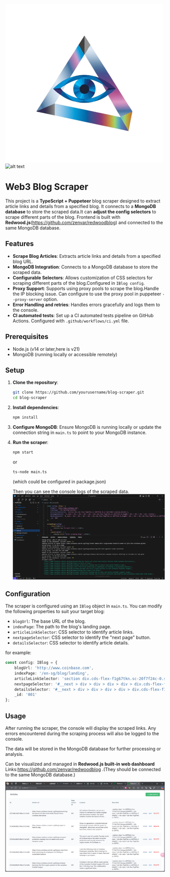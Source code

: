 ![alt text](a-3d-clean-minimalism-design-logo-of-the-eye-of-pr-QtEwgdKATTeM6ckh8hw-SA-MW24cNULRGi27_o9mGYvrg-removebg-preview.png)
<img src="https://github.com/Pr-QtEwgdKATTeM6ckh8hw-SA-MW24cNULRGi27_o9mGYvrg/blob/main/a-3d-clean-minimalism-design-logo-of-the-eye-of-pr-QtEwgdKATTeM6ckh8hw-SA-MW24cNULRGi27_o9mGYvrg-removebg-preview.png" alt="alt text" stype="width: 50px; height: 50px;">
# Web3 Blog Scraper

This project is a **TypeScript + Puppeteer** blog scraper designed to extract article links and details from a specified blog. It connects to a **MongoDB database** to store the scraped data.It can **adjust the config selectors** to scrape different parts of the blog. Frontend is built with **Redwood.js**(https://github.com/zenvar/redwoodblog) and connected to the same MongoDB database.

## Features

- **Scrape Blog Articles**: Extracts article links and details from a specified blog URL.
- **MongoDB Integration**: Connects to a MongoDB database to store the scraped data.
- **Configurable Selectors**: Allows customization of CSS selectors for scraping different parts of the blog.Configured in `IBlog config`.
- **Proxy Support**: Supports using proxy pools to scrape the blog.Handle the IP blocking issue. Can configure to use the proxy pool in puppeteer `--proxy-server` option.
- **Error Handling and retries**: Handles errors gracefully and logs them to the console.
- **CI automated tests**: Set up a CI automated tests pipeline on GitHub Actions. Configured with `.github/workflows/ci.yml` file.

## Prerequisites

- Node.js (v14 or later,here is v21)
- MongoDB (running locally or accessible remotely)

## Setup

1. **Clone the repository**:
   ```bash
   git clone https://github.com/yourusername/blog-scraper.git
   cd blog-scraper
   ```

2. **Install dependencies**:
   ```bash
   npm install
   ```

3. **Configure MongoDB**:
   Ensure MongoDB is running locally or update the connection string in `main.ts` to point to your MongoDB instance.

4. **Run the scraper**:
   ```bash
   npm start
   ```
   or
   ```bash
   ts-node main.ts
   ```
   (which could be configured in package.json)

   Then you can see the console logs of the scraped data.
   ![console logs](image-1.png)

## Configuration

The scraper is configured using an `IBlog` object in `main.ts`. You can modify the following properties to suit your target blog:

- `blogUrl`: The base URL of the blog.
- `indexPage`: The path to the blog's landing page.
- `articleLinkSelector`: CSS selector to identify article links.
- `nextpageSelector`: CSS selector to identify the "next page" button.
- `detailsSelector`: CSS selector to identify article details.

for example:
```typescript
const config: IBlog = {
    blogUrl: 'http://www.coinbase.com',
    indexPage: '/en-sg/blog/landing',
    articleLinkSelector: 'section div.cds-flex-f1g67tkn.sc-20f7f24c-0.sc-3dcf3304-1.dxlxFg.dZjcVO a',
    nextpageSelector: '#__next > div > div > div > div > div.cds-flex-f1g67tkn.sc-20f7f24c-0.jxwgNN > div > div > div > div > button',
    detailsSelector: '#__next > div > div > div > div > div.cds-flex-f1g67tkn.sc-20f7f24c-0.jxwgNN > div > div > div.cds-flex-f1g67tkn.sc-20f7f24c-0.jqnGZy > section',
    _id: '001'
};
```

## Usage

After running the scraper, the console will display the scraped links. Any errors encountered during the scraping process will also be logged to the console.

The data will be stored in the MongoDB database for further processing or analysis.

Can be visualized and managed in **Redwood.js built-in web dashboard**
Links:https://github.com/zenvar/redwoodblog
.(They should be connected to the same MongoDB database.)

![web dashboard](image.png)



